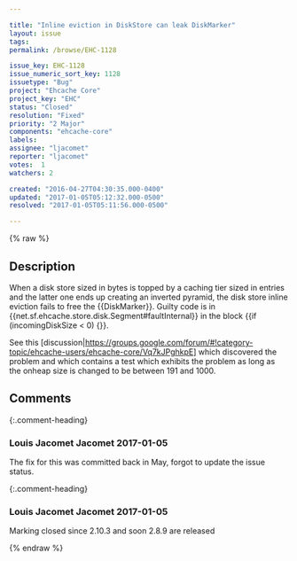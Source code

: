 ```yaml
---

title: "Inline eviction in DiskStore can leak DiskMarker"
layout: issue
tags: 
permalink: /browse/EHC-1128

issue_key: EHC-1128
issue_numeric_sort_key: 1128
issuetype: "Bug"
project: "Ehcache Core"
project_key: "EHC"
status: "Closed"
resolution: "Fixed"
priority: "2 Major"
components: "ehcache-core"
labels: 
assignee: "ljacomet"
reporter: "ljacomet"
votes:  1
watchers: 2

created: "2016-04-27T04:30:35.000-0400"
updated: "2017-01-05T05:12:32.000-0500"
resolved: "2017-01-05T05:11:56.000-0500"

---
```




{% raw %}



## Description

<div markdown="1" class="description">

When a disk store sized in bytes is topped by a caching tier sized in entries and the latter one ends up creating an inverted pyramid, the disk store inline eviction fails to free the \{\{DiskMarker\}\}.
Guilty code is in \{\{net.sf.ehcache.store.disk.Segment#faultInternal\}\} in the block \{\{if (incomingDiskSize < 0) \{\}\}.

See this [discussion|https://groups.google.com/forum/#!category-topic/ehcache-users/ehcache-core/Vq7kJPghkpE] which discovered the problem and which contains a test which exhibits the problem as long as the onheap size is changed to be between 191 and 1000.


</div>

## Comments


{:.comment-heading}
### **Louis Jacomet Jacomet** <span class="date">2017-01-05</span>

<div markdown="1" class="comment">

The fix for this was committed back in May, forgot to update the issue status.

</div>


{:.comment-heading}
### **Louis Jacomet Jacomet** <span class="date">2017-01-05</span>

<div markdown="1" class="comment">

Marking closed since 2.10.3 and soon 2.8.9 are released

</div>



{% endraw %}
